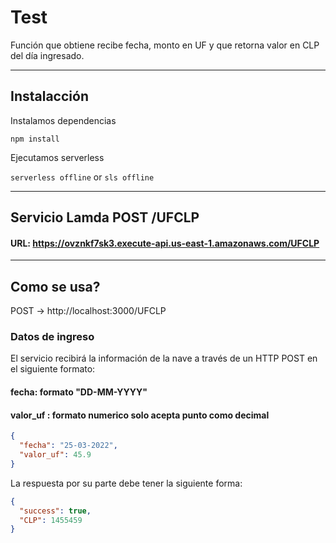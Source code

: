# Test 

Función que obtiene recibe fecha, monto en UF y que retorna valor en CLP del día ingresado.
***
## Instalacción 
Instalamos dependencias

```npm install```

Ejecutamos serverless

```serverless offline``` or ```sls offline```
***
## Servicio Lamda POST /UFCLP
#### URL: https://ovznkf7sk3.execute-api.us-east-1.amazonaws.com/UFCLP
***
## Como se usa?

POST → http://localhost:3000/UFCLP

### Datos de ingreso
El servicio recibirá la información de la nave a través de un HTTP POST en
el siguiente formato:

#### fecha: formato "DD-MM-YYYY"

#### valor_uf : formato numerico solo acepta punto como decimal

```JSON
{
  "fecha": "25-03-2022",
  "valor_uf": 45.9
}
```
La respuesta por su parte debe tener la siguiente forma:
```JSON
{
  "success": true,
  "CLP": 1455459
}
```




